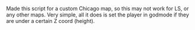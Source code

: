 Made this script for a custom Chicago map, so this may not work for LS, or any other maps. Very simple, all it does is set the player in godmode if they are under a certain Z coord (height).
